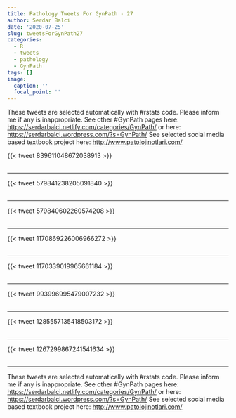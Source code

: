 ```yaml
---
title: Pathology Tweets For GynPath - 27
author: Serdar Balci
date: '2020-07-25'
slug: tweetsForGynPath27
categories:
  - R
  - tweets
  - pathology
  - GynPath
tags: []
image:
  caption: ''
  focal_point: ''
---
```



These tweets are selected automatically with #rstats code. Please inform me if any is inappropriate.
See other #GynPath pages here: https://serdarbalci.netlify.com/categories/GynPath/  or here: https://serdarbalci.wordpress.com/?s=GynPath/ 
See selected social media based textbook project here: http://www.patolojinotlari.com/

{{< tweet 839611048672038913 >}}
<br>
<br>
<hr>
{{< tweet 579841238205091840 >}}
<br>
<br>
<hr>
{{< tweet 579840602260574208 >}}
<br>
<br>
<hr>
{{< tweet 1170869226006966272 >}}
<br>
<br>
<hr>
{{< tweet 1170339019965661184 >}}
<br>
<br>
<hr>
{{< tweet 993996995479007232 >}}
<br>
<br>
<hr>
{{< tweet 1285557135418503172 >}}
<br>
<br>
<hr>
{{< tweet 1267299867241541634 >}}
<br>
<br>
<hr>


These tweets are selected automatically with #rstats code. Please inform me if any is inappropriate.
See other #GynPath pages here: https://serdarbalci.netlify.com/categories/GynPath/  or here: https://serdarbalci.wordpress.com/?s=GynPath/ 
See selected social media based textbook project here: http://www.patolojinotlari.com/
